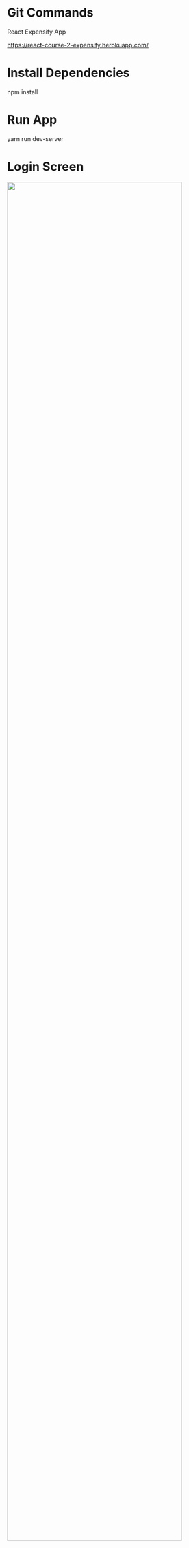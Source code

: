 # Git Commands

React Expensify App

https://react-course-2-expensify.herokuapp.com/


# Install Dependencies 
 npm install
 
# Run App
 yarn run dev-server 

# Login Screen
<img src="https://user-images.githubusercontent.com/47282028/87233376-10717280-c3c7-11ea-92eb-be3807f53258.png" width="90%"></img> 

# Home Screen
<img src="https://user-images.githubusercontent.com/47282028/87233448-d785cd80-c3c7-11ea-8556-822e773bbd02.JPG" width="90%"></img> 

# Edit Screen
<img src="https://user-images.githubusercontent.com/47282028/87233452-d94f9100-c3c7-11ea-96a6-d9f0b288c2d5.JPG" width="90%"></img> 

